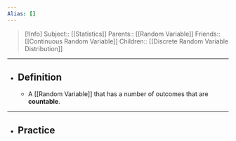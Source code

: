 ```yaml
---
Alias: []
---
```

> [!Info]
> Subject:: [[Statistics]]
> Parents:: [[Random Variable]]
> Friends:: [[Continuous Random Variable]]
> Children:: [[Discrete Random Variable Distribution]]
---
- ## Definition
	- A [[Random Variable]] that has a number of outcomes that are **countable**.
---
- ## Practice